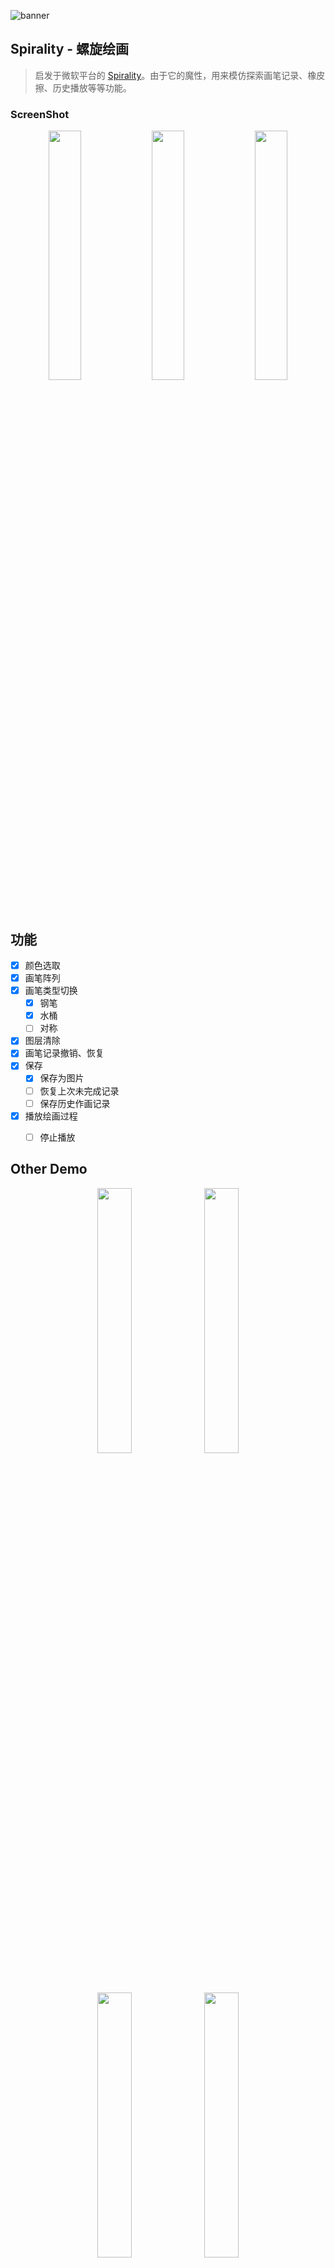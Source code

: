 ![banner](https://user-images.githubusercontent.com/9360037/40588027-fddd37ce-6209-11e8-9656-768b9390f2e5.jpg)

## Spirality - 螺旋绘画
> 启发于微软平台的 [Spirality](https://www.microsoft.com/en-us/store/p/spirality/9pgtlzjj1rs6)。由于它的魔性，用来模仿探索画笔记录、橡皮擦、历史播放等等功能。

### ScreenShot

<p align="center">
<img width=32% src="https://user-images.githubusercontent.com/9360037/40588195-56065348-620c-11e8-8868-5a630d9684d5.jpeg"> <img width=32% src="https://user-images.githubusercontent.com/9360037/40588196-565816ce-620c-11e8-8ff0-0f3292e9da4d.jpeg"> <img width=32% src="https://user-images.githubusercontent.com/9360037/40586865-7e5eb9e6-61fa-11e8-8ade-a3e0e22eee34.png">
</p>

## 功能
- [x] 颜色选取
- [x] 画笔阵列
- [x] 画笔类型切换
	- [x] 钢笔 
	- [x] 水桶 
	- [ ] 对称 
- [x] 图层清除
- [x] 画笔记录撤销、恢复
- [x] 保存
	- [x] 保存为图片
	- [ ] 恢复上次未完成记录
	- [ ] 保存历史作画记录
- [x] 播放绘画过程
	- [ ]	停止播放


## Other Demo

<p align="center">

<img width=33% src="https://user-images.githubusercontent.com/9360037/40588552-985a12de-6211-11e8-8c39-d88d0cf9c469.jpeg">

<img width=33% src="https://user-images.githubusercontent.com/9360037/40588549-96eb5d0e-6211-11e8-8d05-170f8abe5c04.jpeg">

<img width=33% src="https://user-images.githubusercontent.com/9360037/40588551-978cfaf6-6211-11e8-9cf8-e59b230d86d0.jpeg">

<img width=33% src="https://user-images.githubusercontent.com/9360037/40588548-969baf34-6211-11e8-8e8e-906f1c78e04d.jpeg">

<img width=33% src="https://user-images.githubusercontent.com/9360037/40588546-9556a516-6211-11e8-8cc4-c78392b02522.jpeg">

<img width=33% src="https://user-images.githubusercontent.com/9360037/40588547-95b92c2c-6211-11e8-9206-eb9ba4d14ba7.jpeg">

</p>

### 微信小程序: => [Spirality](https://github.com/ZhipingYang/Spirality/tree/mini_pro)

## Author

XcodeYang, xcodeyang@gmail.com

## License

XYDebugView is available under the MIT license. See the LICENSE file for more info.
